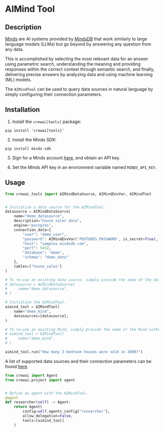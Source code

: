 # AIMind Tool

## Description

[Minds](https://mindsdb.com/minds) are AI systems provided by [MindsDB](https://mindsdb.com/) that work similarly to large language models (LLMs) but go beyond by answering any question from any data.

This is accomplished by selecting the most relevant data for an answer using parametric search, understanding the meaning and providing responses within the correct context through semantic search, and finally, delivering precise answers by analyzing data and using machine learning (ML) models.

The `AIMindTool` can be used to query data sources in natural language by simply configuring their connection parameters.

## Installation

1. Install the `crewai[tools]` package:

```shell
pip install 'crewai[tools]'
```

2. Install the Minds SDK:

```shell
pip install minds-sdk
```

3. Sign for a Minds account [here](https://mdb.ai/register), and obtain an API key.

4. Set the Minds API key in an environment variable named `MINDS_API_KEY`.

## Usage

```python
from crewai_tools import AIMindDataSource, AIMindEnvVar, AIMindTool


# Initialize a data source for the AIMindTool.
datasource = AIMindDataSource(
    name="demo_datasource",
    description="house sales data",
    engine="postgres",
    connection_data={
        "user": "demo_user",
        "password": AIMindEnvVar('POSTGRES_PASSWORD', is_secret=True), # Use an environment variable for the password.
        "host": "samples.mindsdb.com",
        "port": 5432,
        "database": "demo",
        "schema": "demo_data"
    },
    tables=["house_sales"]
)

# To re-use an existing data source, simply provide the name of the data source without any other parameters.
# datasource = AIMindDataSource(
#     name="demo_datasource",
# )

# Initialize the AIMindTool.
aimind_tool = AIMindTool(
    name="demo_mind",
    datasources=[datasource],
)

# To re-use an existing Mind, simply provide the name of the Mind without any data sources.
# aimind_tool = AIMindTool(
#     name="demo_mind",
# )

aimind_tool.run("How many 3 bedroom houses were sold in 2008?")
```

A list of supported data sources and their connection parameters can be found [here](https://docs.mdb.ai/docs/data_sources).

```python
from crewai import Agent
from crewai.project import agent


# Define an agent with the AIMindTool.
@agent
def researcher(self) -> Agent:
    return Agent(
        config=self.agents_config["researcher"],
        allow_delegation=False,
        tools=[aimind_tool]
    )
```
